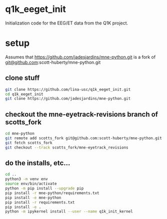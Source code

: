 # q1k_eeget_init
Initialization code for the EEG/ET data from the Q1K project.

# setup

Assumes that https://github.com/jadesjardins/mne-python.git is a fork of git@github.com:scott-huberty/mne-python.git

## clone stuff
```bash
git clone https://github.com/lina-usc/q1k_eeget_init.git
cd q1k_eeget_init
git clone https://github.com/jadesjardins/mne-python.git
```

## checkout the mne-eyetrack-revisions branch of scotts_fork
```bash
cd mne-python
git remote add scotts_fork git@github.com:scott-huberty/mne-python.git
git fetch scotts_fork
git checkout --track scotts_fork/mne-eyetrack_revisions
```

## do the installs, etc...
```bash
cd ..
python3 -m venv env
source env/bin/activate
python -m pip install --upgrade pip
pip install -r mne-python/requirements.txt
pip install -e mne-python
pip install -r requirements.txt
pip install -e .
python -m ipykernel install --user --name q1k_init_kernel
```

